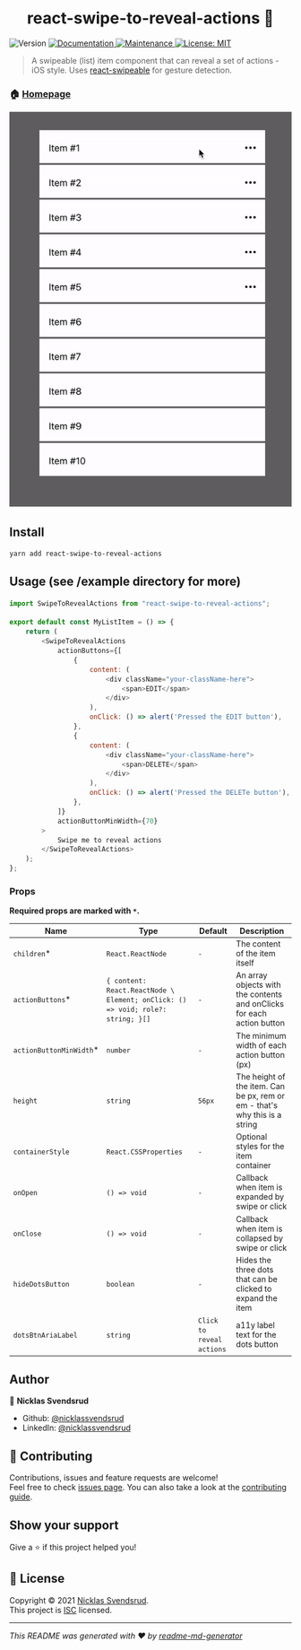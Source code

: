 <h1 align="center">react-swipe-to-reveal-actions 👋</h1>
<p>
  <img alt="Version" src="https://img.shields.io/badge/version-1.0.2-blue.svg?cacheSeconds=2592000" />
  <a href="https://github.com/nicklassvendsrud/react-swipe-to-reveal-actions#readme" target="_blank">
    <img alt="Documentation" src="https://img.shields.io/badge/documentation-yes-brightgreen.svg" />
  </a>
  <a href="https://github.com/nicklassvendsrud/react-swipe-to-reveal-actions/graphs/commit-activity" target="_blank">
    <img alt="Maintenance" src="https://img.shields.io/badge/Maintained%3F-yes-green.svg" />
  </a>
  <a href="https://github.com/nicklassvendsrud/react-swipe-to-reveal-actions/blob/main/LICENSE" target="_blank">
    <img alt="License: MIT" src="https://img.shields.io/github/license/nicklassvendsrud/react-swipe-to-reveal-actions" />
  </a>
</p>

> A swipeable (list) item component that can reveal a set of actions - iOS style. Uses [react-swipeable](https://github.com/FormidableLabs/react-swipeable) for gesture detection.

### 🏠 [Homepage](https://github.com/nicklassvendsrud/react-swipe-to-reveal-actions#readme)

![Demo-gif](./example/rstra_gif.gif)

## Install

```sh
yarn add react-swipe-to-reveal-actions
```

## Usage (see /example directory for more)

```js
import SwipeToRevealActions from "react-swipe-to-reveal-actions";

export default const MyListItem = () => {
    return (
        <SwipeToRevealActions
            actionButtons={[
                {
                    content: (
                        <div className="your-className-here">
                            <span>EDIT</span>
                        </div>
                    ),
                    onClick: () => alert('Pressed the EDIT button'),
                },
                {
                    content: (
                        <div className="your-className-here">
                            <span>DELETE</span>
                        </div>
                    ),
                    onClick: () => alert('Pressed the DELETe button'),
                },
            ]}
            actionButtonMinWidth={70}
        >
            Swipe me to reveal actions
        </SwipeToRevealActions>
    );
};
```

### Props


**Required props are marked with `*`.**

| Name         | Type     | Default | Description                                                                        |
| ------------ | -------- | ------- | ---------------------------------------------------------------------------------- |
| `children`\*   | `React.ReactNode`   | `-`     | The content of the item itself                                                   |
| `actionButtons`\*  | `{ content: React.ReactNode \ Element; onClick: () => void; role?: string; }[]`   | `-`     | An array objects with the contents and onClicks for each action button |
| `actionButtonMinWidth`\* | `number`   | `-`     | The minimum width of each action button (px)                                                   |
| `height`      | `string`   | `56px`     | The height of the item. Can be px, rem or em - that's why this is a string                               |
| `containerStyle`     | `React.CSSProperties`   | `-`     | Optional styles for the item container                    |
| `onOpen`       | `() => void` | `-`     | Callback when item is expanded by swipe or click                                       |
| `onClose`       | `() => void` | `-`     | Callback when item is collapsed by swipe or click                                       |
| `hideDotsButton`       | `boolean` | `-`     | Hides the three dots that can be clicked to expand the item                                      |
| `dotsBtnAriaLabel`       | `string` | `Click to reveal actions`     | a11y label text for the dots button                                      |

## Author

👤 **Nicklas Svendsrud**

* Github: [@nicklassvendsrud](https://github.com/nicklassvendsrud)
* LinkedIn: [@nicklassvendsrud](https://linkedin.com/in/nicklassvendsrud)

## 🤝 Contributing

Contributions, issues and feature requests are welcome!<br />Feel free to check [issues page](https://github.com/nicklassvendsrud/react-swipe-to-reveal-actions/issues). You can also take a look at the [contributing guide](https://github.com/nicklassvendsrud/react-swipe-to-reveal-actions/blob/master/CONTRIBUTING.md).

## Show your support

Give a ⭐️ if this project helped you!

## 📝 License

Copyright © 2021 [Nicklas Svendsrud](https://github.com/nicklassvendsrud).<br />
This project is [ISC](https://github.com/nicklassvendsrud/react-swipe-to-reveal-actions/blob/master/LICENSE) licensed.

***
_This README was generated with ❤️ by [readme-md-generator](https://github.com/kefranabg/readme-md-generator)_